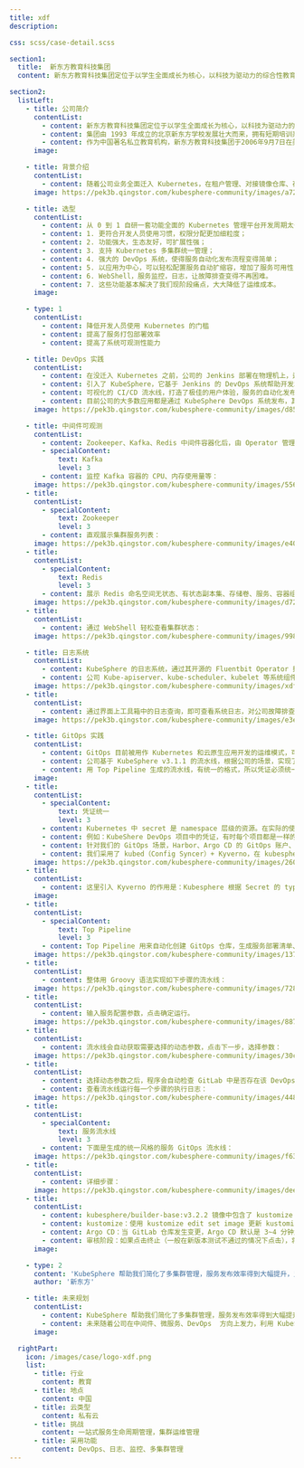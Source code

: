 ```yaml
---
title: xdf
description:

css: scss/case-detail.scss

section1:
  title:  新东方教育科技集团
  content: 新东方教育科技集团定位于以学生全面成长为核心，以科技为驱动力的综合性教育集团。

section2:
  listLeft:
    - title: 公司简介
      contentList:
        - content: 新东方教育科技集团定位于以学生全面成长为核心，以科技为驱动力的综合性教育集团。
        - content: 集团由 1993 年成立的北京新东方学校发展壮大而来，拥有短期培训系统、文化传播系统、咨询服务系统、科技产业系统等多个发展平台，打造了新东方学习成长中心、新东方国际教育、新东方大学生学习与发展中心、新东方在线、新东方前途出国、新东方国际游学、新东方满天星、新东方大愚文化等诸多知名教育品牌。
        - content: 作为中国著名私立教育机构，新东方教育科技集团于2006年9月7日在美国纽约证券交易所成功上市，2020 年 11 月 9 日在香港联合交易所成功二次上市。
      image: 

    - title: 背景介绍
      contentList:
        - content: 随着公司业务全面迁入 Kubernetes，在租户管理、对接镜像仓库、存储管理、服务扩缩容配置，监控日志等可观测、易运维、高可用方面带来了很大挑战。
      image: https://pek3b.qingstor.com/kubesphere-community/images/a72b6d6f-6550-4922-bdf2-6b108f063c56.png

    - title: 选型
      contentList:
        - content: 从 0 到 1 自研一套功能全面的 Kubernetes 管理平台开发周期太长。目前开源的 KubeSphere 使用多租户方式管理和使用资源，集成了 CI/CD 等丰富的云原生技术生态，轻松构建企业级 DevOps 架构，非常符合公司的需求。为了将开发运维功能一站式管理，我们选择了 KubeSphere。
        - content: 1. 更符合开发人员使用习惯，权限分配更加细粒度；
        - content: 2. 功能强大，生态友好，可扩展性强；
        - content: 3. 支持 Kubernetes 多集群统一管理；
        - content: 4. 强大的 DevOps 系统，使得服务自动化发布流程变得简单；
        - content: 5. 以应用为中心，可以轻松配置服务自动扩缩容，增加了服务可用性；
        - content: 6. WebShell，服务监控，日志，让故障排查变得不再困难。
        - content: 7. 这些功能基本解决了我们现阶段痛点，大大降低了运维成本。
      image: 

    - type: 1
      contentList:
        - content: 降低开发人员使用 Kubernetes 的门槛
        - content: 提高了服务打包部署效率
        - content: 提高了系统可观测性能力

    - title: DevOps 实践
      contentList:
        - content: 在没迁入 Kubernetes 之前，公司的 Jenkins 部署在物理机上，运维人员维护 Jenkins 的生命周期；开发人员在 Jenkins 上创建流水线，发布服务，管理服务生命周期。维护成本和学习成本较高。
        - content: 引入了 KubeSphere，它基于 Jenkins 的 DevOps 系统帮助开发和运维团队用非常简单的方式构建、测试、发布服务到 Kubernetes。它还兼容 Harbor 镜像仓库和 GitLab 代码库，使得我们的系统可以无缝迁移。
        - content: 可视化的 CI/CD 流水线，打造了极佳的用户体验，服务的自动化发布和生命周期从碎片化到集中式管理。
        - content: 目前公司的大多数应用都是通过 KubeSphere DevOps 系统发布，其中包括：业务应用、中间件 Operator、存储组件等 100 多个流水线。
      image: https://pek3b.qingstor.com/kubesphere-community/images/d85b11c2-a429-4337-8e88-55fb1f005dc7.png

    - title: 中间件可观测
      contentList:
        - content: Zookeeper、Kafka、Redis 中间件容器化后，由 Operator 管理其生命周期，中间件和 Operator 容器的故障排查、日志监控查看得益于 KubeSphere 的图形化管理、资源监控功能。
        - specialContent:
            text: Kafka
            level: 3
        - content: 监控 Kafka 容器的 CPU、内存使用量等：
      image: https://pek3b.qingstor.com/kubesphere-community/images/55665d63-ad3b-4d86-8916-95cf47d1f4b9.png
    - title:
      contentList:
        - specialContent:
            text: Zookeeper
            level: 3
        - content: 直观展示集群服务列表：
      image: https://pek3b.qingstor.com/kubesphere-community/images/e40be9bd-5e38-4a76-8713-b1ad64606c17.png
    - title:
      contentList:
        - specialContent:
            text: Redis
            level: 3
        - content: 展示 Redis 命名空间无状态、有状态副本集、存储卷、服务、容器组等概览：
      image: https://pek3b.qingstor.com/kubesphere-community/images/d72004cf-c7fa-45b1-916a-dcd5c5d3fc4b.png
    - title:
      contentList:
        - content: 通过 WebShell 轻松查看集群状态：
      image: https://pek3b.qingstor.com/kubesphere-community/images/9981ba08-dfec-442c-ad5e-c590fa590c43.png

    - title: 日志系统
      contentList:
        - content: KubeSphere 的日志系统，通过其开源的 Fluentbit Operator 控制 FluentBit CRD 配置 Fluent Bit，可以通过 kubectl edit fluentbit fluent-bit 以 Kubernetes 原生的方式来更改 FluentBit 的配置。
        - content: 公司 Kube-apiserver、kube-scheduler、kubelet 等系统组件都是通过二进制部署，通过 systemd 管理。如果要采集 kubelet 日志，新建一个 Input Yaml 即可轻松实现：
      image: https://pek3b.qingstor.com/kubesphere-community/images/xdf-yaml-1.png
    - title:
      contentList:
        - content: 通过界面上工具箱中的日志查询，即可查看系统日志，对公司故障排查和集群监控特别有用。
      image: https://pek3b.qingstor.com/kubesphere-community/images/e3ee4224-a7f4-4068-a8bd-0a71106c2759.png

    - title: GitOps 实践
      contentList:
        - content: GitOps 目前被用作 Kubernetes 和云原生应用开发的运维模式，可以实现对 Kubernetes 的持续部署。它使用 Git 存储系统的状态，使得系统状态的修改痕迹可查看审计。
        - content: 公司基于 KubeSphere v3.1.1 的流水线，根据公司的场景，实现了基于 Git 的 DevOps（GitOps） 工作流水线服务发布流程。
        - content: 用 Top Pipeline 生成的流水线，有统一的格式，所以凭证必须统一。
      image: 
    - title:
      contentList:
        - specialContent:
            text: 凭证统一
            level: 3
        - content: Kubernetes 中 secret 是 namespace 层级的资源。在实际的使用过程中经常会遇到需要在多个 namespace 之间共享 secret 的需求，在多个 namesapce 下去创建 secret 或是逐一编辑，会带来许多重复工作。
        - content: 例如：KubeShere DevOps 项目中的凭证，有时每个项目都是一样的，所以没必要每次创建 DevOps 项目都去手动创建凭证。
        - content: 针对我们的 GitOps 场景，Harbor、Argo CD 的 GitOps 账户、GitLab 的账号凭证需要在多个 DevOps 项目之间同步。
        - content: 我们采用了 kubed（Config Syncer）+ Kyverno，在 kubesphere-devops-system 下创建的源 secret，将会自动同步到所有 devops project 下。达到统一、自动化管理凭证目的。
      image: https://pek3b.qingstor.com/kubesphere-community/images/260552ee-e505-4028-bfbe-4359e0bfe2fa.png
    - title:
      contentList:
        - content: 这里引入 Kyverno 的作用是：Kubesphere 根据 Secret 的 type 字段前缀有：credential.devops.kubesphere.io/ 就会处理。为了避免 kubesphere-devops-system 下的源 Secret 被 ks-controller-manager 同步。所以源 Secret 的 type 不可为 type： credential.devops.kubesphere.io/basic-auth。kubed 在执行同步的时候，Kyverno 会将其替换。这样控制器只会同步目标凭证到 Jenkins。
      image: 
    - title:
      contentList: 
        - specialContent:
            text: Top Pipeline
            level: 3
        - content: Top Pipeline 用来自动化创建 GitOps 仓库，生成服务部署清单、pipeline CR 清单、Application CR 清单，将清单提交到 GitLab 仓库，并将 Application 创建到 K8s 集群中。
      image: https://pek3b.qingstor.com/kubesphere-community/images/1374bfe4-b7a6-4af4-bb62-bfe4e8486a38.png
    - title:
      contentList: 
        - content: 整体用 Groovy 语法实现如下步骤的流水线：
      image: https://pek3b.qingstor.com/kubesphere-community/images/728ad0b8-0ea4-4267-9276-f572ade0bb94.png
    - title:
      contentList: 
        - content: 输入服务配置参数，点击确定运行。
      image: https://pek3b.qingstor.com/kubesphere-community/images/887a562f-2d92-4ba6-84bf-6aeccaef4422.png
    - title:
      contentList: 
        - content: 流水线会自动获取需要选择的动态参数，点击下一步，选择参数：
      image: https://pek3b.qingstor.com/kubesphere-community/images/30c975a5-57c5-4687-aac3-aea0bc8c9051.png
    - title:
      contentList: 
        - content: 选择动态参数之后，程序会自动检查 GitLab 中是否存在该 DevOps 项目的仓库，不存在会自动新建仓库；最终创建 Application 和服务 Pipeline CR 到 Argo CD 所在的 Kubernetes 集群。
        - content: 查看流水线运行每一个步骤的执行日志：
      image: https://pek3b.qingstor.com/kubesphere-community/images/448ef4c9-87ca-4562-bc4f-95be61b2533d.png
    - title:
      contentList: 
        - specialContent:
            text: 服务流水线
            level: 3
        - content: 下面是生成的统一风格的服务 GitOps 流水线：
      image: https://pek3b.qingstor.com/kubesphere-community/images/f63f8402-f017-403e-9d56-3ac48d30daf0.png
    - title:
      contentList: 
        - content: 详细步骤：
      image: https://pek3b.qingstor.com/kubesphere-community/images/deeb73a4-9c80-415d-b489-593a622c7bc2.png
    - title:
      contentList: 
        - content: kubesphere/builder-base:v3.2.2 镜像中包含了 kustomize 和 Git，我们将 Argo CD 命令行集成到这个镜像中，用生成的镜像作为 Agent。
        - content: kustomize：使用 kustomize edit set image 更新 kustomization.yaml 中镜像 Tag，以及校验语法是否正确，避免语法不正确提交。提交时，需要先 pull 再 push，并增加失败重试。
        - content: Argo CD：当 GitLab 仓库发生变更，Argo CD 默认是 3~4 分钟触发同步，时间较长。为了及时触发 CD 同步，用集成到 Agent 镜像中的 argocd 命令行工具，并建专门的 gitops 账号，通过 RBAC 控制该账号的权限。（执行 argocd sync 命令也需要加失败重试）
        - content: 审核阶段：如果点击终止（一般在新版本测试不通过的情况下点击），将回滚上一个阶段的镜像版本（通过 git revert 命令回退某一次提交），如果 30 分钟内没有点击，或者点了继续，本次发布流程结束。
      image:    

    - type: 2
      content: 'KubeSphere 帮助我们简化了多集群管理，服务发布效率得到大幅提升，监控日志集中管理，让集群排障不再是黑盒。'
      author: '新东方'

    - title: 未来规划
      contentList:
        - content: KubeSphere 帮助我们简化了多集群管理，服务发布效率得到大幅提升，监控日志集中管理，让集群排障不再是黑盒。
        - content: 未来随着公司在中间件、微服务、DevOps  方向上发力，利用 KubeSphere 生态，逐步扩大应用场景，在服务治理 Istio、APM、Serverless 、边缘计算等领域做更多的实践。
      image: 

  rightPart:
    icon: /images/case/logo-xdf.png
    list:
      - title: 行业
        content: 教育
      - title: 地点
        content: 中国
      - title: 云类型
        content: 私有云
      - title: 挑战
        content: 一站式服务生命周期管理，集群运维管理
      - title: 采用功能
        content: DevOps、日志、监控、多集群管理
---
```

